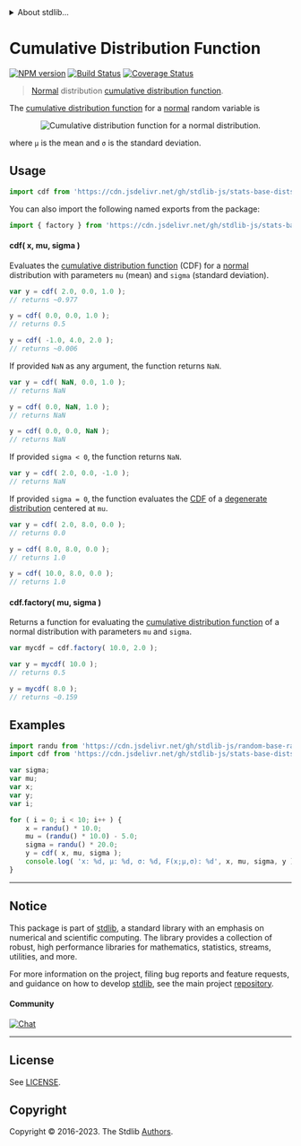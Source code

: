 <!--

@license Apache-2.0

Copyright (c) 2018 The Stdlib Authors.

Licensed under the Apache License, Version 2.0 (the "License");
you may not use this file except in compliance with the License.
You may obtain a copy of the License at

   http://www.apache.org/licenses/LICENSE-2.0

Unless required by applicable law or agreed to in writing, software
distributed under the License is distributed on an "AS IS" BASIS,
WITHOUT WARRANTIES OR CONDITIONS OF ANY KIND, either express or implied.
See the License for the specific language governing permissions and
limitations under the License.

-->


<details>
  <summary>
    About stdlib...
  </summary>
  <p>We believe in a future in which the web is a preferred environment for numerical computation. To help realize this future, we've built stdlib. stdlib is a standard library, with an emphasis on numerical and scientific computation, written in JavaScript (and C) for execution in browsers and in Node.js.</p>
  <p>The library is fully decomposable, being architected in such a way that you can swap out and mix and match APIs and functionality to cater to your exact preferences and use cases.</p>
  <p>When you use stdlib, you can be absolutely certain that you are using the most thorough, rigorous, well-written, studied, documented, tested, measured, and high-quality code out there.</p>
  <p>To join us in bringing numerical computing to the web, get started by checking us out on <a href="https://github.com/stdlib-js/stdlib">GitHub</a>, and please consider <a href="https://opencollective.com/stdlib">financially supporting stdlib</a>. We greatly appreciate your continued support!</p>
</details>

# Cumulative Distribution Function

[![NPM version][npm-image]][npm-url] [![Build Status][test-image]][test-url] [![Coverage Status][coverage-image]][coverage-url] <!-- [![dependencies][dependencies-image]][dependencies-url] -->

> [Normal][normal-distribution] distribution [cumulative distribution function][cdf].

<section class="intro">

The [cumulative distribution function][cdf] for a [normal][normal-distribution] random variable is

<!-- <equation class="equation" label="eq:normal_cdf" align="center" raw="center" data-raw-text="F(x;\mu,\sigma) = \frac{1}{2} \left[ 1 + \operatorname{erf}\left( \frac{x-\mu}{\sigma\sqrt{2}} \right) \right]" alt="Cumulative distribution function for a normal distribution."> -->

<div class="equation" align="center" data-raw-text="center" data-equation="eq:normal_cdf">
    <img src="https://cdn.jsdelivr.net/gh/stdlib-js/stdlib@51534079fef45e990850102147e8945fb023d1d0/lib/node_modules/@stdlib/stats/base/dists/normal/cdf/docs/img/equation_normal_cdf.svg" alt="Cumulative distribution function for a normal distribution.">
    <br>
</div>

<!-- </equation> -->

where `µ` is the mean and `σ` is the standard deviation.

</section>

<!-- /.intro -->



<section class="usage">

## Usage

```javascript
import cdf from 'https://cdn.jsdelivr.net/gh/stdlib-js/stats-base-dists-normal-cdf@deno/mod.js';
```

You can also import the following named exports from the package:

```javascript
import { factory } from 'https://cdn.jsdelivr.net/gh/stdlib-js/stats-base-dists-normal-cdf@deno/mod.js';
```

#### cdf( x, mu, sigma )

Evaluates the [cumulative distribution function][cdf] (CDF) for a [normal][normal-distribution] distribution with parameters `mu` (mean) and `sigma` (standard deviation).

```javascript
var y = cdf( 2.0, 0.0, 1.0 );
// returns ~0.977

y = cdf( 0.0, 0.0, 1.0 );
// returns 0.5

y = cdf( -1.0, 4.0, 2.0 );
// returns ~0.006
```

If provided `NaN` as any argument, the function returns `NaN`.

```javascript
var y = cdf( NaN, 0.0, 1.0 );
// returns NaN

y = cdf( 0.0, NaN, 1.0 );
// returns NaN

y = cdf( 0.0, 0.0, NaN );
// returns NaN
```

If provided `sigma < 0`, the function returns `NaN`.

```javascript
var y = cdf( 2.0, 0.0, -1.0 );
// returns NaN
```

If provided `sigma = 0`, the function evaluates the [CDF][cdf] of a [degenerate distribution][degenerate-distribution] centered at `mu`.

```javascript
var y = cdf( 2.0, 8.0, 0.0 );
// returns 0.0

y = cdf( 8.0, 8.0, 0.0 );
// returns 1.0

y = cdf( 10.0, 8.0, 0.0 );
// returns 1.0
```

#### cdf.factory( mu, sigma )

Returns a function for evaluating the [cumulative distribution function][cdf] of a normal distribution with parameters `mu` and `sigma`.

```javascript
var mycdf = cdf.factory( 10.0, 2.0 );

var y = mycdf( 10.0 );
// returns 0.5

y = mycdf( 8.0 );
// returns ~0.159
```

</section>

<!-- /.usage -->

<section class="examples">

## Examples

<!-- eslint no-undef: "error" -->

```javascript
import randu from 'https://cdn.jsdelivr.net/gh/stdlib-js/random-base-randu@deno/mod.js';
import cdf from 'https://cdn.jsdelivr.net/gh/stdlib-js/stats-base-dists-normal-cdf@deno/mod.js';

var sigma;
var mu;
var x;
var y;
var i;

for ( i = 0; i < 10; i++ ) {
    x = randu() * 10.0;
    mu = (randu() * 10.0) - 5.0;
    sigma = randu() * 20.0;
    y = cdf( x, mu, sigma );
    console.log( 'x: %d, µ: %d, σ: %d, F(x;µ,σ): %d', x, mu, sigma, y );
}
```

</section>

<!-- /.examples -->

<!-- Section for related `stdlib` packages. Do not manually edit this section, as it is automatically populated. -->

<section class="related">

</section>

<!-- /.related -->

<!-- Section for all links. Make sure to keep an empty line after the `section` element and another before the `/section` close. -->


<section class="main-repo" >

* * *

## Notice

This package is part of [stdlib][stdlib], a standard library with an emphasis on numerical and scientific computing. The library provides a collection of robust, high performance libraries for mathematics, statistics, streams, utilities, and more.

For more information on the project, filing bug reports and feature requests, and guidance on how to develop [stdlib][stdlib], see the main project [repository][stdlib].

#### Community

[![Chat][chat-image]][chat-url]

---

## License

See [LICENSE][stdlib-license].


## Copyright

Copyright &copy; 2016-2023. The Stdlib [Authors][stdlib-authors].

</section>

<!-- /.stdlib -->

<!-- Section for all links. Make sure to keep an empty line after the `section` element and another before the `/section` close. -->

<section class="links">

[npm-image]: http://img.shields.io/npm/v/@stdlib/stats-base-dists-normal-cdf.svg
[npm-url]: https://npmjs.org/package/@stdlib/stats-base-dists-normal-cdf

[test-image]: https://github.com/stdlib-js/stats-base-dists-normal-cdf/actions/workflows/test.yml/badge.svg?branch=main
[test-url]: https://github.com/stdlib-js/stats-base-dists-normal-cdf/actions/workflows/test.yml?query=branch:main

[coverage-image]: https://img.shields.io/codecov/c/github/stdlib-js/stats-base-dists-normal-cdf/main.svg
[coverage-url]: https://codecov.io/github/stdlib-js/stats-base-dists-normal-cdf?branch=main

<!--

[dependencies-image]: https://img.shields.io/david/stdlib-js/stats-base-dists-normal-cdf.svg
[dependencies-url]: https://david-dm.org/stdlib-js/stats-base-dists-normal-cdf/main

-->

[chat-image]: https://img.shields.io/gitter/room/stdlib-js/stdlib.svg
[chat-url]: https://app.gitter.im/#/room/#stdlib-js_stdlib:gitter.im

[stdlib]: https://github.com/stdlib-js/stdlib

[stdlib-authors]: https://github.com/stdlib-js/stdlib/graphs/contributors

[umd]: https://github.com/umdjs/umd
[es-module]: https://developer.mozilla.org/en-US/docs/Web/JavaScript/Guide/Modules

[deno-url]: https://github.com/stdlib-js/stats-base-dists-normal-cdf/tree/deno
[umd-url]: https://github.com/stdlib-js/stats-base-dists-normal-cdf/tree/umd
[esm-url]: https://github.com/stdlib-js/stats-base-dists-normal-cdf/tree/esm
[branches-url]: https://github.com/stdlib-js/stats-base-dists-normal-cdf/blob/main/branches.md

[stdlib-license]: https://raw.githubusercontent.com/stdlib-js/stats-base-dists-normal-cdf/main/LICENSE

[cdf]: https://en.wikipedia.org/wiki/Cumulative_distribution_function

[normal-distribution]: https://en.wikipedia.org/wiki/Normal_distribution

[degenerate-distribution]: https://en.wikipedia.org/wiki/Degenerate_distribution

</section>

<!-- /.links -->
